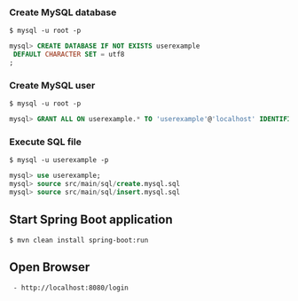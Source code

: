 ### Create MySQL database
```shell
$ mysql -u root -p
```

```sql
mysql> CREATE DATABASE IF NOT EXISTS userexample
 DEFAULT CHARACTER SET = utf8
;
```

### Create MySQL user
```shell
$ mysql -u root -p
```
```sql
mysql> GRANT ALL ON userexample.* TO 'userexample'@'localhost' IDENTIFIED BY 'userexample';
```


### Execute SQL file
```shell
$ mysql -u userexample -p
```

```sql
mysql> use userexample;
mysql> source src/main/sql/create.mysql.sql
mysql> source src/main/sql/insert.mysql.sql
```


## Start Spring Boot application
```shell
$ mvn clean install spring-boot:run
```

## Open Browser
```browser
 - http://localhost:8080/login
```
